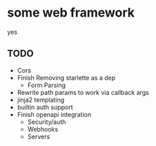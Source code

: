# some web framework

yes

## TODO

- Cors
- Finish Removing starlette as a dep
  - Form Parsing
- Rewrite path params to work via callback args
- jinja2 templating
- builtin auth support
- Finish openapi integration
  - Security/auth
  - Webhooks
  - Servers
